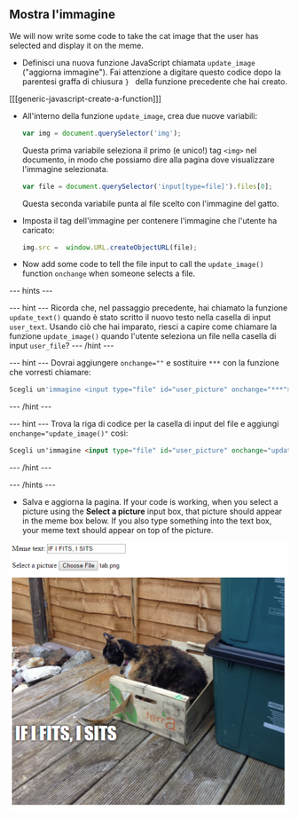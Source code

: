 ## Mostra l'immagine

We will now write some code to take the cat image that the user has selected and display it on the meme.

- Definisci una nuova funzione JavaScript chiamata `update_image` ("aggiorna immagine"). Fai attenzione a digitare questo codice dopo la parentesi graffa di chiusura `} ` della funzione precedente che hai creato.

[[[generic-javascript-create-a-function]]]

- All'interno della funzione `update_image`, crea due nuove variabili:

    ```javascript
    var img = document.querySelector('img');
    ```

    Questa prima variabile seleziona il primo (e unico!) tag `<img>` nel documento, in modo che possiamo dire alla pagina dove visualizzare l'immagine selezionata.

    ```javascript
    var file = document.querySelector('input[type=file]').files[0];
    ```

    Questa seconda variabile punta al file scelto con l'immagine del gatto.

- Imposta il tag dell'immagine per contenere l'immagine che l'utente ha caricato:

    ```javascript
    img.src =  window.URL.createObjectURL(file);
    ```

- Now add some code to tell the file input to call the `update_image()` function `onchange` when someone selects a file.

--- hints ---

--- hint --- Ricorda che, nel passaggio precedente, hai chiamato la funzione `update_text()` quando è stato scritto il nuovo testo nella casella di input `user_text`. Usando ciò che hai imparato, riesci a capire come chiamare la funzione `update_image()` quando l'utente seleziona un file nella casella di input `user_file`? --- /hint ---

--- hint --- Dovrai aggiungere `onchange=""` e sostituire `***` con la funzione che vorresti chiamare:
```javascript
Scegli un'immagine <input type="file" id="user_picture" onchange="***">
```
--- /hint ---

--- hint --- Trova la riga di codice per la casella di input del file e aggiungi `onchange="update_image()"` così:
```html
Scegli un'immagine <input type="file" id="user_picture" onchange="update_image()">
```

--- /hint ---

--- /hints ---

- Salva e aggiorna la pagina. If your code is working, when you select a picture using the **Select a picture** input box, that picture should appear in the meme box below. If you also type something into the text box, your meme text should appear on top of the picture.

![Meme finito](images/finished-meme.png)
